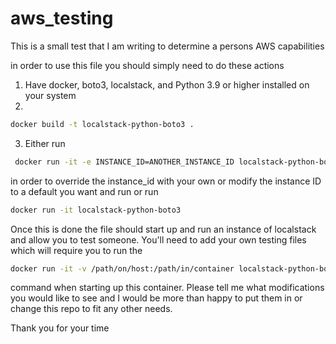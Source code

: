 # aws_testing
This is a small test that I am writing to determine a persons AWS capabilities

in order to use this file you should simply need to do these actions
1. Have docker, boto3, localstack, and Python 3.9 or higher installed on your system
2. 
```bash
docker build -t localstack-python-boto3 .
```
3. Either run
```bash
 docker run -it -e INSTANCE_ID=ANOTHER_INSTANCE_ID localstack-python-boto3
```
 in order to override the instance_id with your own or modify the instance ID to a default you want and run
 or run
 ```bash
 docker run -it localstack-python-boto3
 ```

Once this is done the file should start up and run an instance of localstack and allow you to test someone. You'll need to add your own testing files which will require you to run the
```bash
docker run -it -v /path/on/host:/path/in/container localstack-python-boto3
```
command when starting up this container. Please tell me what modifications you would like to see and I would be more than happy to put them in or change this repo to fit any other needs. 

Thank you for your time
